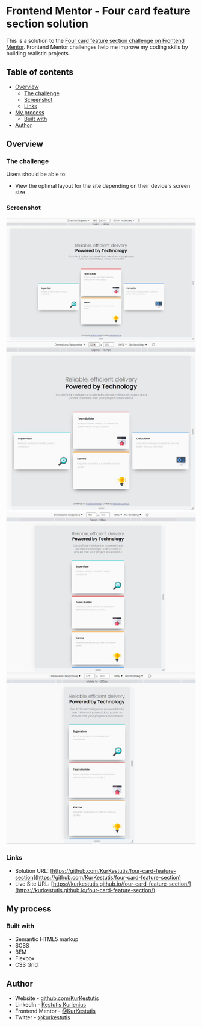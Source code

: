 # Frontend Mentor - Four card feature section solution

This is a solution to the [Four card feature section challenge on Frontend Mentor](https://www.frontendmentor.io/challenges/four-card-feature-section-weK1eFYK). Frontend Mentor challenges help me improve my coding skills by building realistic projects.

## Table of contents

- [Overview](#overview)
  - [The challenge](#the-challenge)
  - [Screenshot](#screenshot)
  - [Links](#links)
- [My process](#my-process)
  - [Built with](#built-with)
- [Author](#author)

## Overview

### The challenge

Users should be able to:

- View the optimal layout for the site depending on their device's screen size

### Screenshot

![](./screenshots/1_Screenshot_2022-03-24_142408_four-card-feature-section_KK.jpg)
![](./screenshots/2_Screenshot_2022-03-24_142732_four-card-feature-section_KK.jpg)
![](./screenshots/3_Screenshot_2022-03-24_142847_four-card-feature-section_KK.jpg)
![](./screenshots/4_Screenshot_2022-03-24_142923_four-card-feature-section_KK.jpg)

### Links

- Solution URL: [https://github.com/KurKestutis/four-card-feature-section](https://github.com/KurKestutis/four-card-feature-section)
- Live Site URL: [https://kurkestutis.github.io/four-card-feature-section/](https://kurkestutis.github.io/four-card-feature-section/)

## My process

### Built with

- Semantic HTML5 markup
- SCSS
- BEM
- Flexbox
- CSS Grid

## Author

- Website - [github.com/KurKestutis](https://github.com/KurKestutis)
- LinkedIn - [Kęstutis Kurienius](https://www.linkedin.com/in/k%C4%99stutis-kurienius-39501531/)
- Frontend Mentor - [@KurKestutis](https://www.frontendmentor.io/profile/KurKestutis)
- Twitter - [@kurkestutis](https://twitter.com/kurkestutis)
